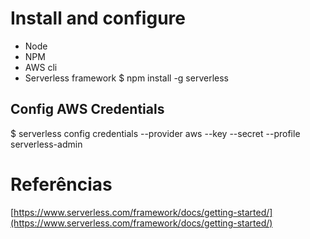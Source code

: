 
# Install and configure

* Node
* NPM
* AWS cli
* Serverless framework
$ npm install -g serverless

## Config AWS Credentials

$ serverless config credentials --provider aws --key <AWSAccessKeyId> --secret <AWSSecretKey> --profile serverless-admin

# Referências

[https://www.serverless.com/framework/docs/getting-started/](https://www.serverless.com/framework/docs/getting-started/)